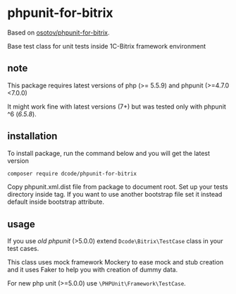 # phpunit-for-bitrix

Based on [osotov/phpunit-for-bitrix](https://github.com/osotov/phpunit-for-bitrix).

Base test class for unit tests inside 1C-Bitrix framework environment

## note

This package requires latest versions of php (>= 5.5.9) and phpunit (>=4.7.0 <7.0.0)

It might work fine with latest versions (7+) but was tested only with phpunit ^6 (_6.5.8_).

## installation

To install package, run the command below and you will get the latest
version

```sh
composer require dcode/phpunit-for-bitrix
```

Copy phpunit.xml.dist file from package to document root.
Set up your tests directory inside <directory> tag.
If you want to use another bootstrap file set it instead default inside bootstrap attribute.

## usage

If you use _old phpunit_ (>5.0.0) extend `Dcode\Bitrix\TestCase` class in 
your test cases.

This class uses mock framework Mockery to ease mock and stub creation and it uses Faker to help you with creation of
dummy data.
 
For new php unit (>=5.0.0) use `\PHPUnit\Framework\TestCase`.
